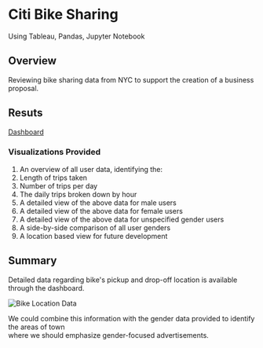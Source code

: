 # Citi Bike Sharing
Using Tableau, Pandas, Jupyter Notebook


## Overview

Reviewing bike sharing data from NYC to support the creation of a business proposal.

## Resuts

[Dashboard](https://public.tableau.com/app/profile/katie.hopkins/viz/CitiBike_Challenge_16434852240040/HowGenderandTimeAffectCitiBike)

### Visualizations Provided

1. An overview of all user data, identifying the:
  1. Length of trips taken
  1. Number of trips per day
  1. The daily trips broken down by hour
2. A detailed view of the above data for male users
3. A detailed view of the above data for female users
4. A detailed view of the above data for unspecified gender users
5. A side-by-side comparison of all user genders
6. A location based view for future development

## Summary

Detailed data regarding bike's pickup and drop-off location is available through the dashboard.

![Bike Location Data](https://user-images.githubusercontent.com/91762315/151675276-6f1c2012-2395-4a02-b4bb-83c9ce4b31ca.png)

We could combine this information with the gender data provided to identify the areas of town  
where we should emphasize gender-focused advertisements.

